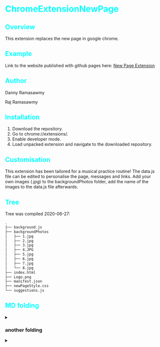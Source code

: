 <style>
    h1 {
        color: cyan
    }
    h2 {
        color: cyan
    }
    </style>

# ChromeExtensionNewPage
## Overview
This extension replaces the new page in google chrome. 

## Example
Link to the website published with github pages here: [New Page Extension](https://dannyramasawmy.github.io/ChromeExtensionNewPage/)

## Author
Danny Ramasawmy

Raj Ramasawmy

## Installation
1. Download the repository.
2. Go to chrome://extensions/.
3. Enable developer mode.
4. Load unpacked extension and navigate to the downloaded repository.

## Customisation
This extension has been tailored for a musical practice routine!
The data.js file can be edited to personalise the page, messages and links.
Add your own images (.jpg) to the backgroundPhotos folder, add the name of the images to the data.js file afterwards. 

## Tree
Tree was compiled 2020-06-27:
``` bash
.
├── background.js
├── backgroundPhotos
│   ├── 1.jpg
│   ├── 2.jpg
│   ├── 3.jpg
│   ├── 4.JPG
│   ├── 5.jpg
│   ├── 6.jpg
│   ├── 7.jpg
│   └── 8.jpg
├── index.html
├── Logo.png
├── manifest.json
├── newPageStyle.css
└── suggestions.js
```

## MD folding
<details><summary></summary>
<p>

Docker: check running containers (all including stopped containers)
```
docker ps 
docker ps –a 
```

### Live update container gadgetron log files (Inside container)
```
tail –f /tmp/gadgetron.log 
```
</p>
</details>

### another folding
<details><summary></summary>
<p>
```
python venv venv
```
</p>
</details>

